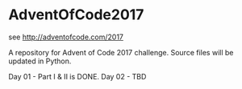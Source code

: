 # AdventOfCode2017
see http://adventofcode.com/2017

A repository for Advent of Code 2017 challenge. Source files will be updated in Python.

Day 01 - Part I & II is DONE.
Day 02 - TBD
